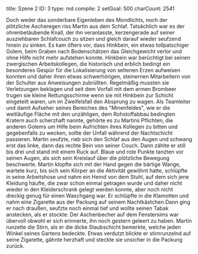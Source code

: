 title:          Szene 2
ID:             3
type:           md
compile:        2
setGoal:        500
charCount:      2541


Doch weder das sonderbare Eigenleben des Mondlichts, noch der plötzliche Ascheregen riss Martin aus dem Schlaf. Tatsächlich war es der ohrenbetäubende Knall, der ihn veranlasste, kerzengerade auf seiner ausziehbaren Schlafcouch zu sitzen und gleich darauf wieder seufzend hinein zu sinken. Es kam öfters vor, dass Hinkbein, ein etwas tollpatschiger Golem, beim Graben nach Bodenschätzen das Gleichgewicht verlor und ohne Hilfe nicht mehr aufstehen konnte. Hinkbein war berüchtigt bei seinen zwergischen Arbeitskollegen, die historisch und erblich bedingt ein besonderes Gespür für die Lokalisierung von seltenen Erzen aufweisen konnten und daher ihren etwas schwerhörigen, steinernen Mitarbeitern von der Schulter aus Anweisungen zubrüllten. Regelmäßig mussten sie Verletzungen beklagen und seit dem Vorfall mit dem armen Brombeer trugen sie kleine Rettungsschirme wenn sie mit Hinkbein zur Schicht eingeteilt waren, um im Zweifelsfall den Absprung zu wagen.
Als Teamleiter und damit Aufseher seines Bereiches des "Minenfeldes", wie er die weitläufige Fläche mit den unzähligen, dem Rohstoffabbau bedingten Kratern auch scherzhaft nannte, gehörte es zu Martins Pflichten, die anderen Golems um Hilfe beim Aufrichten ihres Kollegen zu bitten und gegebenfalls zu wecken, sollte der Unfall während der Nachtschicht passieren. Martin seufzte, rieb sich den Schlaf aus den Augen und schwang erst das linke, dann das rechte Bein von seiner Couch. Dann zählte er still bis drei und stand mit einem Ruck auf. Blaue und rote Punkte tanzten vor seinen Augen, als sich sein Kreislauf über die plötzliche Bewegung beschwerte. Martin klopfte sich mit der Hand gegen die bärtige Wange, wartete kurz, bis sich sein Körper an die Aktivität gewöhnt hatte, schlüpfte in seine Arbeitshose und nahm ein Hemd von dem Stuhl, auf dem sich jene Kleidung häufte, die zwar schon einmal getragen wurde und daher nicht wieder in den Kleiderschrank gelegt werden konnte, aber noch nicht dreckig genug für einen Waschgang war. Er schlüpfte in die Klamotten und nahm eine Zigarette aus der Packung auf seinem Nachtkästchen.Dann ging er nach draußen, seufzte noch einmal tief und wollte seinen Tabak anstecken, als er stockte: Der Aschenbecher auf dem Fenstersims war übervoll obwohl er sich erinnerte, ihn noch gestern geleert zu haben. Martin runzelte die Stirn, als er die dicke Staubschicht bemerkte, welche jeden Winkel seines Gartens bedeckte. Etwas verdutzt blickte er stirnrunzelnd auf seine Zigarette, gähnte herzhaft und steckte sie unsicher in die Packung zurück.

